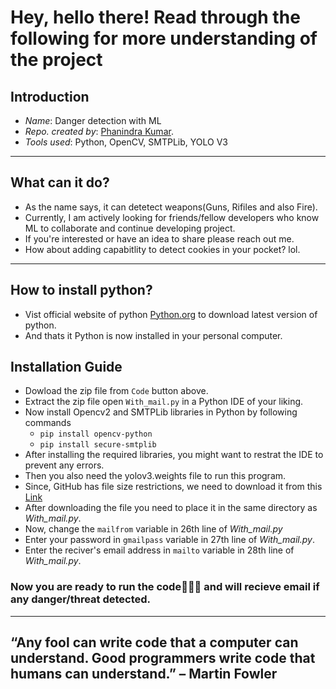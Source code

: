 # Hey, hello there! Read through the following for more understanding of the project

## Introduction

- *Name*: Danger detection with ML
- *Repo. created by*: [Phanindra Kumar](https://www.linkedin.com/in/phanindra-kumar-kalaga/).
- *Tools used*: Python, OpenCV, SMTPLib, YOLO V3

________________________________________

## What can it do?

- As the name says, it can detetect weapons(Guns, Rifiles and also Fire).
- Currently, I am actively looking for friends/fellow developers who know ML to collaborate and continue developing project.
- If you're interested or have an idea to share please reach out me.
- How about adding capabitlity to detect cookies in your pocket? lol. 


________________________________________

## How to install python?
- Vist official website of python [Python.org](https://www.python.org/downloads/) to download latest version of python.
- And thats it Python is now installed in your personal computer.

## Installation Guide
- Dowload the zip file from `Code` button above.
- Extract the zip file open `With_mail.py` in a Python IDE of your liking.
- Now install Opencv2 and SMTPLib libraries in Python by following commands
    - `pip install opencv-python`
    - `pip install secure-smtplib`
- After installing the  required libraries, you might want to restrat the IDE to prevent any errors.
- Then you also need the yolov3.weights file to run this program.
- Since, GitHub has file size restrictions, we need to download it from this [Link]()
- After downloading the file you need to place it in the same directory as *With_mail.py*.
- Now, change the `mailfrom` variable in 26th line of *With_mail.py*
- Enter your password in `gmailpass` variable in 27th line of *With_mail.py*.
- Enter the reciver's email address in `mailto` variable in 28th line of *With_mail.py*.

### Now you are ready to run the code🤘🏻😎 and will recieve email if any danger/threat detected.
________________________________________

## “Any fool can write code that a computer can understand. Good programmers write code that humans can understand.” – Martin Fowler


